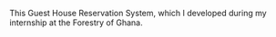 This Guest House Reservation System, which I developed during my internship at the Forestry of Ghana.
